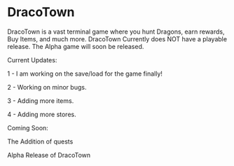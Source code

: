 # DracoTown
DracoTown is a vast terminal game where you hunt Dragons, earn rewards, Buy Items, and much more. DracoTown Currently does NOT have a playable release. The Alpha game will soon be released.

Current Updates:

1 - I am working on the save/load for the game finally!

2 - Working on minor bugs.

3 - Adding more items.

4 - Adding more stores.

Coming Soon:

The Addition of quests

Alpha Release of DracoTown
